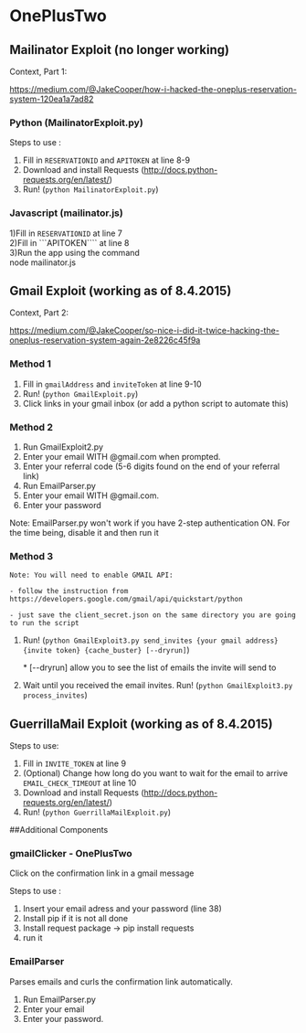 # OnePlusTwo

## Mailinator Exploit (no longer working)
Context, Part 1:

https://medium.com/@JakeCooper/how-i-hacked-the-oneplus-reservation-system-120ea1a7ad82

### Python (MailinatorExploit.py)
Steps to use :

1. Fill in ```RESERVATIONID``` and ```APITOKEN``` at line 8-9
2. Download and install Requests (http://docs.python-requests.org/en/latest/)
3. Run! (`python MailinatorExploit.py`)

### Javascript (mailinator.js)                                                  
1)Fill in ```RESERVATIONID``` at line 7                                                       
2)Fill in ```APITOKEN```` at line 8                                                             
3)Run the app using the command                                                        
      node mailinator.js


## Gmail Exploit (working as of 8.4.2015)
Context, Part 2:

https://medium.com/@JakeCooper/so-nice-i-did-it-twice-hacking-the-oneplus-reservation-system-again-2e8226c45f9a

### Method 1

1. Fill in ```gmailAddress``` and ```inviteToken``` at line 9-10
2. Run! (`python GmailExploit.py`)
3. Click links in your gmail inbox (or add a python script to automate this)

### Method 2
1. Run GmailExploit2.py
2. Enter your email WITH @gmail.com when prompted.
3. Enter your referral code (5-6 digits found on the end of your referral link)
3. Run EmailParser.py
4. Enter your email WITH @gmail.com.
5. Enter your password

Note: EmailParser.py won't work if you have 2-step authentication ON. For the time being, disable it and then run it

### Method 3
    Note: You will need to enable GMAIL API:

    - follow the instruction from https://developers.google.com/gmail/api/quickstart/python

    - just save the client_secret.json on the same directory you are going to run the script

1. Run! (`python GmailExploit3.py send_invites {your gmail address} {invite token} {cache_buster} [--dryrun]`)

      \* [--dryrun] allow you to see the list of emails the invite will send to

2. Wait until you received the email invites. Run! (`python GmailExploit3.py process_invites`)


## GuerrillaMail Exploit (working as of 8.4.2015)

Steps to use:

1. Fill in ```INVITE_TOKEN``` at line 9
2. (Optional) Change how long do you want to wait for the email to arrive ```EMAIL_CHECK_TIMEOUT``` at line 10
3. Download and install Requests (http://docs.python-requests.org/en/latest/)
4. Run! (`python GuerrillaMailExploit.py`)

##Additional Components

### gmailClicker - OnePlusTwo
Click on the confirmation link in a gmail message

Steps to use :

1. Insert your email adress and your password (line 38)
2. Install pip if it is not all done
3. Install request package -> pip install requests 
4. run it 

### EmailParser
Parses emails and curls the confirmation link automatically.

1. Run EmailParser.py
2. Enter your email
3. Enter your password.
